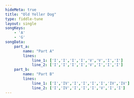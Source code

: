 ```yaml
---
hideMeta: true
title: "Old Yeller Dog"
type: fiddle-tune
layout: single
songKeys:
    - 'A'
    - 'G'
songData:
    part_a:
        name: "Part A"
        lines:
            line_1: ['I','I','I','I','V','V','I','I']
            line_2: ['I','I','I','I','V','I','I','I']
    part_b:
        name: "Part B"
        lines:
            line_1: ['I','IV','I','I','I','I','IV','IV']
            line_2: ['I','IV','I','I','I','V','I','I']
---
```

